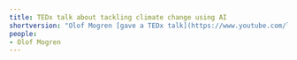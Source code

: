 ```yaml
---
title: TEDx talk about tackling climate change using AI
shortversion: "Olof Mogren [gave a TEDx talk](https://www.youtube.com/live/idqwSfLX-44?si=ru5bHuFgRnR0x-vb&t=1508) at KTH, Stockholm, titled _Tackling climate change using AI_."
people:
- Olof Mogren
---
```


